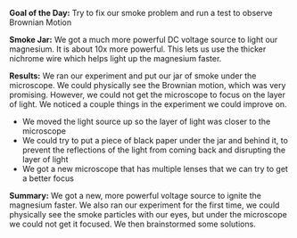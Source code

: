 **Goal of the Day:** Try to fix our smoke problem and run a test to observe Brownian Motion 

**Smoke Jar:** We got a much more powerful DC voltage source to light our magnesium. It is about 10x more powerful. This lets us use the thicker nichrome wire which helps light up the magnesium faster. 

**Results:** We ran our experiment and put our jar of smoke under the microscope. We could physically see the Brownian motion, which was very promising. However, we could not get the microscope to focus on the layer of light. We noticed a couple things in the experiment we could improve on.
- We moved the light source up so the layer of light was closer to the microscope
- We could try to put a piece of black paper under the jar and behind it, to prevent the reflections of the light from coming back and disrupting the layer of light
- We got a new microscope that has multiple lenses that we can try to get a better focus 

**Summary:** We got a new, more powerful voltage source to ignite the magnesium faster. We also ran our experiment for the first time, we could physically see the smoke particles with our eyes, but under the microscope we could not get it focused. We then brainstormed some solutions.
